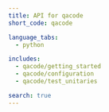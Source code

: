 ```yaml
---
title: API for qacode
short_code: qacode

language_tabs:
  - python

includes:
  - qacode/getting_started
  - qacode/configuration
  - qacode/test_unitaries

search: true
---
```

